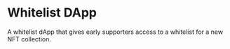 # Whitelist DApp

A whitelist dApp that gives early supporters access to a whitelist for a new NFT collection.